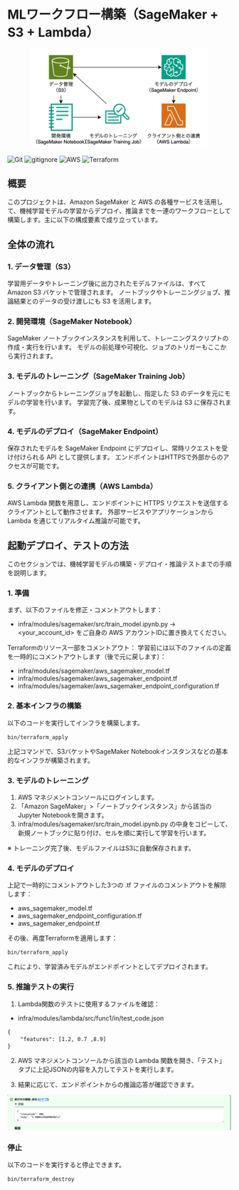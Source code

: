 # MLワークフロー構築（SageMaker + S3 + Lambda）

<p align="center">
  <img src="sources/aws.png" alt="animated" width="400">
</p>

![Git](https://img.shields.io/badge/GIT-E44C30?logo=git&logoColor=white)
![gitignore](https://img.shields.io/badge/gitignore%20io-204ECF?logo=gitignoredotio&logoColor=white)
![AWS](https://img.shields.io/badge/AWS-%23FF9900.svg?logo=amazon-aws&logoColor=white)
![Terraform](https://img.shields.io/badge/terraform-%235835CC.svg?logo=terraform&logoColor=white)

## 概要
このプロジェクトは、Amazon SageMaker と AWS の各種サービスを活用して、機械学習モデルの学習からデプロイ、推論までを一連のワークフローとして構築します。主に以下の構成要素で成り立っています。

## 全体の流れ
### 1. データ管理（S3）
学習用データやトレーニング後に出力されたモデルファイルは、すべて Amazon S3 バケットで管理されます。
ノートブックやトレーニングジョブ、推論結果とのデータの受け渡しにも S3 を活用します。

### 2. 開発環境（SageMaker Notebook）
SageMaker ノートブックインスタンスを利用して、トレーニングスクリプトの作成・実行を行います。
モデルの前処理や可視化、ジョブのトリガーもここから実行されます。

### 3. モデルのトレーニング（SageMaker Training Job）
ノートブックからトレーニングジョブを起動し、指定した S3 のデータを元にモデルの学習を行います。
学習完了後、成果物としてのモデルは S3 に保存されます。

### 4. モデルのデプロイ（SageMaker Endpoint）
保存されたモデルを SageMaker Endpoint にデプロイし、常時リクエストを受け付けられる API として提供します。
エンドポイントはHTTPSで外部からのアクセスが可能です。

### 5. クライアント側との連携（AWS Lambda）
AWS Lambda 関数を用意し、エンドポイントに HTTPS リクエストを送信するクライアントとして動作させます。
外部サービスやアプリケーションから Lambda を通じてリアルタイム推論が可能です。

## 起動デプロイ、テストの方法
このセクションでは、機械学習モデルの構築・デプロイ・推論テストまでの手順を説明します。
### 1. 準備
まず、以下のファイルを修正・コメントアウトします：

+ infra/modules/sagemaker/src/train_model.ipynb.py
→ <your_account_id> をご自身の AWS アカウントIDに置き換えてください。

Terraformのリソース一部をコメントアウト：
学習前には以下のファイルの定義を一時的にコメントアウトします（後で元に戻します）：

+ infra/modules/sagemaker/aws_sagemaker_model.tf
+ infra/modules/sagemaker/aws_sagemaker_endpoint.tf
+ infra/modules/sagemaker/aws_sagemaker_endpoint_configuration.tf

### 2. 基本インフラの構築
以下のコードを実行してインフラを構築します。
```
bin/terraform_apply
```
上記コマンドで、S3バケットやSageMaker Notebookインスタンスなどの基本的なインフラが構築されます。
### 3. モデルのトレーニング
1. AWS マネジメントコンソールにログインします。
2. 「Amazon SageMaker」>「ノートブックインスタンス」から該当のJupyter Notebookを開きます。
3. infra/modules/sagemaker/src/train_model.ipynb.py の中身をコピーして、新規ノートブックに貼り付け、セルを順に実行して学習を行います。

※ トレーニング完了後、モデルファイルはS3に自動保存されます。
### 4. モデルのデプロイ
上記で一時的にコメントアウトした3つの .tf ファイルのコメントアウトを解除します：

+ aws_sagemaker_model.tf
+ aws_sagemaker_endpoint_configuration.tf
+ aws_sagemaker_endpoint.tf

その後、再度Terraformを適用します：
```
bin/terraform_apply
```
これにより、学習済みモデルがエンドポイントとしてデプロイされます。

### 5. 推論テストの実行
1. Lambda関数のテストに使用するファイルを確認：

+ infra/modules/lambda/src/func1/in/test_code.json
```
{
    "features": [1.2, 0.7 ,8.9]
}
```

2. AWS マネジメントコンソールから該当の Lambda 関数を開き、「テスト」タブに上記JSONの内容を入力してテストを実行します。

3. 結果に応じて、エンドポイントからの推論応答が確認できます。

<p align="center">
  <img src="sources/test_result.png" alt="animated">
</p>


### 停止
以下のコードを実行すると停止できます。
```
bin/terraform_destroy
```
